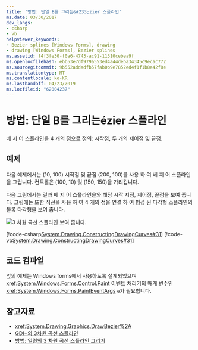 ```yaml
---
title: '방법: 단일 B를 그리는&#233;zier 스플라인'
ms.date: 03/30/2017
dev_langs:
- csharp
- vb
helpviewer_keywords:
- Bezier splines [Windows Forms], drawing
- drawing [Windows Forms], Bezier splines
ms.assetid: f4f3fe30-f0a6-4743-ac91-11310cebea9f
ms.openlocfilehash: ebb53e7df979a553ed4a44deba34345c9ecac772
ms.sourcegitcommit: 9b552addadfb57fab0b9e7852ed4f1f1b8a42f8e
ms.translationtype: MT
ms.contentlocale: ko-KR
ms.lasthandoff: 04/23/2019
ms.locfileid: "62004237"
---
```

# <a name="how-to-draw-a-single-b233zier-spline"></a>방법: 단일 B를 그리는&#233;zier 스플라인
베 지 어 스플라인을 4 개의 점으로 정의: 시작점, 두 개의 제어점 및 끝점.  
  
## <a name="example"></a>예제  
 다음 예제에서는 (10, 100) 시작점 및 끝점 (200, 100)를 사용 하 여 베 지 어 스플라인을 그립니다. 컨트롤은 (100, 10) 및 (150, 150)을 가리킵니다.  
  
 다음 그림에서는 결과 베 지 어 스플라인을와 해당 시작 지점, 제어점, 끝점을 보여 줍니다. 그림에는 또한 직선을 사용 하 여 4 개의 점을 연결 하 여 형성 된 다각형 스플라인의 볼록 다각형을 보여 줍니다.  
  
 ![3 차원 곡선 스플라인 보여 줍니다.](./media/how-to-draw-a-single-bezier-spline/bezier-spline-illustration.png)  
  
 [!code-csharp[System.Drawing.ConstructingDrawingCurves#31](~/samples/snippets/csharp/VS_Snippets_Winforms/System.Drawing.ConstructingDrawingCurves/CS/Class1.cs#31)]
 [!code-vb[System.Drawing.ConstructingDrawingCurves#31](~/samples/snippets/visualbasic/VS_Snippets_Winforms/System.Drawing.ConstructingDrawingCurves/VB/Class1.vb#31)]  
  
## <a name="compiling-the-code"></a>코드 컴파일  
 앞의 예제는 Windows forms에서 사용하도록 설계되었으며 <xref:System.Windows.Forms.Control.Paint> 이벤트 처리기의 매개 변수인 <xref:System.Windows.Forms.PaintEventArgs> `e`가 필요합니다.  
  
## <a name="see-also"></a>참고자료

- <xref:System.Drawing.Graphics.DrawBezier%2A>
- [GDI+의 3차원 곡선 스플라인](bezier-splines-in-gdi.md)
- [방법: 일련의 3 차원 곡선 스플라인 그리기](how-to-draw-a-sequence-of-bezier-splines.md)
